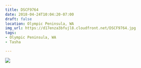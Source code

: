 ```yaml
---
title: DSCF9764
date: 2018-04-24T10:04:20-07:00
draft: false
location: Olympic Peninsula, WA
img_url: https://d17enza3bfujl8.cloudfront.net/DSCF9764.jpg
tags:
- Olympic Peninsula, WA
- Tasha

---
```


![](https://d17enza3bfujl8.cloudfront.net/DSCF9764.jpg)

